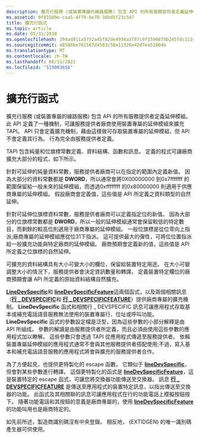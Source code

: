 ```yaml
---
description: 擴充行服務 (或裝置專屬的線路服務) 包含 API 的所有服務提供者定義延伸模組。
ms.assetid: 0f01509e-caa5-4f79-be78-36bd5f23c5d7
title: 擴充行函式
ms.topic: article
ms.date: 05/31/2018
ms.openlocfilehash: 394ad011a5752a45f82de4934a3f87c9f1590870b245fdc113f57badb4298290
ms.sourcegitcommit: e858bbe701567d4583c50a11326e42d7ea51804b
ms.translationtype: MT
ms.contentlocale: zh-TW
ms.lasthandoff: 08/11/2021
ms.locfileid: "119003656"
---
```

# <a name="extended-line-functions"></a>擴充行函式

擴充行服務 (或裝置專屬的線路服務) 包含 API 的所有服務提供者定義延伸模組。 此 API 定義了一種機制，可讓服務提供者廠商使用裝置專屬的延伸模組來擴充 TAPI。 API 只會定義擴充機制，藉由這樣做可存取裝置專屬的延伸模組，但 API 不會定義其行為。 行為完全由服務提供者定義。

TAPI 包含純量和位旗標常數定義、資料結構、函數和訊息。 定義的程式可讓廠商擴充大部分的程式，如下所示。

針對可延伸的純量資料常數，服務提供者廠商可以在指定的範圍內定義新值。 因為大部分的資料常數都是 **DWORD**，所以通常會將0X00000000 到0x7fffffff 的範圍保留給一般未來的延伸模組，而透過0xffffffff 的0x80000000 則適用于供應商專屬的延伸模組。 假設廠商會定義值，這些值是 API 所定義之資料類型的自然延伸。

針對可延伸位旗標資料常數，服務提供者廠商可以定義指定位的新值。 因為大部分的位旗標常數都是 **DWORD**，所以一般的延伸模組通常會保留較低的特定數目，而剩餘的較高位則適用于廠商專屬的延伸模組。 一般位旗標是從位零向上指派;廠商專屬的延伸模組應從位31下指派。 這可提供最大的彈性，可將位位置指派給一般擴充功能與特定廠商的延伸模組。 廠商預期會定義新的值，這些值是 API 所定義之位旗標的自然延伸。

可擴充的資料結構具有大小可變大小的欄位，保留給裝置特定用途。 在大小可變調整大小的情況下，服務提供者會決定資訊數量和轉譯。 定義裝置特定欄位的廠商預期會讓 API 所定義的原始資料結構自然擴充。

[**LineDevSpecific**](/windows/desktop/api/Tapi/nf-tapi-linedevspecific)和 [**lineDevSpecificFeature**](/windows/desktop/api/Tapi/nf-tapi-linedevspecificfeature)這兩個函式，以及兩個相關訊息（[**行 \_ DEVSPECIFIC**](line-devspecific.md)和 [**行 \_ DEVSPECIFICFEATURE**](line-devspecificfeature.md)）提供廠商專屬的擴充機制。 **LineDevSpecific** 函式和相關行 \_ DEVSPECIFIC 訊息可讓應用程式存取基本或補充電話語音服務無法使用的裝置專屬行、位址或呼叫功能。 **LineDevSpecific** 函式的參數設定檔是泛型，因為這些參數的小部分解釋是由 API 所組成。 參數的解讀是由服務提供者所定義，而且必須由使用這些參數的應用程式加以瞭解。 這些參數只會透過 TAPI 從應用程式傳遞至服務提供者。 依賴裝置專屬延伸模組的應用程式通常不會與其他服務提供者搭配使用;不過，寫入基本和補充電話語音服務的應用程式將會與擴充的服務提供者合作。

為了方便起見，也提供更特製化的 escape 函數。 它類似于 [**lineDevSpecific**](/windows/desktop/api/Tapi/nf-tapi-linedevspecific)，但會對某些參數進行轉譯。 這個更特製化的函式是 [**lineDevSpecificFeature**](/windows/desktop/api/Tapi/nf-tapi-linedevspecificfeature)，這是裝置特定的 escape 函式，可讓您將交換器功能傳送至交換器。 訊息 [**行 \_ DEVSPECIFICFEATURE**](line-devspecificfeature.md) 是傳送至應用程式的裝置特定訊息，以指出傳送至交換器的功能。 此函式及其相關聯的訊息可讓應用程式在行的功能電話上模擬按鈕按下。 隨著功能電話和其按鈕的意義是廠商專屬的，使用 [**lineDevSpecificFeature**](/windows/desktop/api/Tapi/nf-tapi-linedevspecificfeature) 的功能叫用也是廠商特定的。

如先前所述，製造商識別碼沒有中央登錄。 相反地， (EXTIDGEN) 的唯一識別碼產生器可供使用。

 

 



